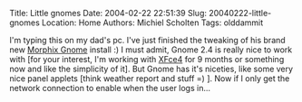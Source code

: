 Title: Little gnomes
Date: 2004-02-22 22:51:39
Slug: 20040222-little-gnomes
Location: Home
Authors: Michiel Scholten
Tags: olddammit

<p>I'm typing this on my dad's pc. I've just finished the tweaking of his brand new <a href="http://www.morphix.org/">Morphix Gnome</a> install :) I must admit, Gnome 2.4 is really nice to work with [for your interest, I'm working with <a href="http://www.xfce.org">XFce4</a> for 9 months or something now and like the simplicity of it]. But Gnome has it's niceties, like some very nice panel applets [think weather report and stuff =) ]. Now if I only get the network connection to enable when the user logs in...</p>